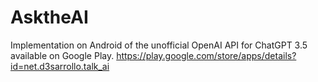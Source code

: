 # AsktheAI

Implementation on Android of the unofficial OpenAI API for ChatGPT 3.5 available on Google Play.
https://play.google.com/store/apps/details?id=net.d3sarrollo.talk_ai
